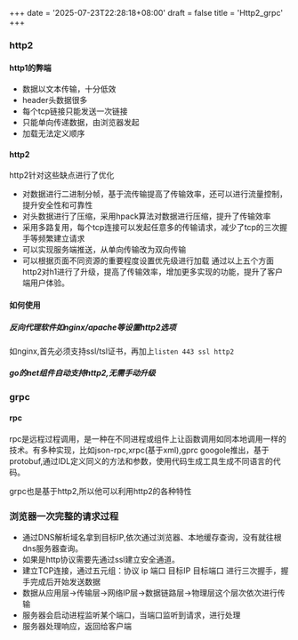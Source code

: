 +++
date = '2025-07-23T22:28:18+08:00'
draft = false
title = 'Http2_grpc'
+++
### http2
#### http1的弊端
* 数据以文本传输，十分低效
* header头数据很多
* 每个tcp链接只能发送一次链接
* 只能单向传递数据，由浏览器发起
* 加载无法定义顺序
#### http2
http2针对这些缺点进行了优化
* 对数据进行二进制分帧，基于流传输提高了传输效率，还可以进行流量控制，提升安全性和可靠性
* 对头数据进行了压缩，采用hpack算法对数据进行压缩，提升了传输效率
* 采用多路复用，每个tcp连接可以发起任意多的传输请求，减少了tcp的三次握手等频繁建立请求
* 可以实现服务端推送，从单向传输改为双向传输
* 可以根据页面不同资源的重要程度设置优先级进行加载
通过以上五个方面http2对h1进行了升级，提高了传输效率，增加更多实现的功能，提升了客户端用户体验。
#### 如何使用
##### 反向代理软件如nginx/apache等设置http2选项
如nginx,首先必须支持ssl/tsl证书，再加上`listen 443 ssl http2`
##### go的net组件自动支持http2,无需手动升级
### grpc
#### rpc
rpc是远程过程调用，是一种在不同进程或组件上让函数调用如同本地调用一样的技术。有多种实现，比如json-rpc,xrpc(基于xml),gprc
googole推出，基于protobuf,通过IDL定义同义的方法和参数，使用代码生成工具生成不同语言的代码。

grpc也是基于http2,所以他可以利用http2的各种特性
### 浏览器一次完整的请求过程
* 通过DNS解析域名拿到目标IP,依次通过浏览器、本地缓存查询，没有就往根dns服务器查询。
* 如果是http协议需要先通过ssl建立安全通道。
* 建立TCP连接，通过五元组：协议 ip 端口 目标IP 目标端口 进行三次握手，握手完成后开始发送数据
* 数据从应用层->传输层->网络IP层->数据链路层->物理层这个层次依次进行传输
* 服务器会启动进程监听某个端口，当端口监听到请求，进行处理
* 服务器处理响应，返回给客户端
